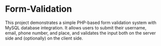 # Form-Validation
This project demonstrates a simple PHP-based form validation system with MySQL database integration. It allows users to submit their username, email, phone number, and place, and validates the input both on the server side and (optionally) on the client side.
